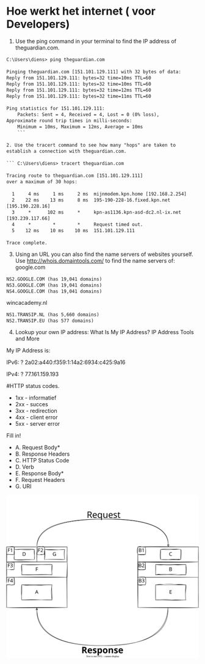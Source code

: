 # Hoe werkt het internet ( voor Developers)

1. Use the ping command in your terminal to find the IP address of theguardian.com.

````Loading personal and system profiles took 3172ms.
C:\Users\diens> ping theguardian.com

Pinging theguardian.com [151.101.129.111] with 32 bytes of data:
Reply from 151.101.129.111: bytes=32 time=10ms TTL=60
Reply from 151.101.129.111: bytes=32 time=10ms TTL=60
Reply from 151.101.129.111: bytes=32 time=12ms TTL=60
Reply from 151.101.129.111: bytes=32 time=11ms TTL=60

Ping statistics for 151.101.129.111:
    Packets: Sent = 4, Received = 4, Lost = 0 (0% loss),
Approximate round trip times in milli-seconds:
    Minimum = 10ms, Maximum = 12ms, Average = 10ms
    ```

2. Use the tracert command to see how many "hops" are taken to establish a connection with theguardian.com.

``` C:\Users\diens> tracert theguardian.com

Tracing route to theguardian.com [151.101.129.111]
over a maximum of 30 hops:

  1     4 ms     1 ms     2 ms  mijnmodem.kpn.home [192.168.2.254]
  2    22 ms    13 ms     8 ms  195-190-228-16.fixed.kpn.net [195.190.228.16]
  3     *      102 ms     *     kpn-as1136.kpn-asd-dc2.nl-ix.net [193.239.117.66]
  4     *        *        *     Request timed out.
  5    12 ms    10 ms    10 ms  151.101.129.111

Trace complete.
````

3. Using an URL you can also find the name servers of websites yourself. Use http://whois.domaintools.com/ to find the name servers of:
   google.com

```Name Servers	NS1.GOOGLE.COM (has 19,041 domains)
NS2.GOOGLE.COM (has 19,041 domains)
NS3.GOOGLE.COM (has 19,041 domains)
NS4.GOOGLE.COM (has 19,041 domains)
```

wincacademy.nl

```Name Servers	NS0.TRANSIP.NET (has 918,567 domains)
NS1.TRANSIP.NL (has 5,660 domains)
NS2.TRANSIP.EU (has 577 domains)
```

4. Lookup your own IP address: What Is My IP Address? IP Address Tools and More

My IP Address is:

IPv6: ? 2a02:a440:f359:1:14a2:6934:c425:9a16

IPv4: ? 77.161.159.193

#HTTP status codes.

- 1xx - informatief
- 2xx - succes
- 3xx - redirection
- 4xx - client error
- 5xx - server error

Fill in!

- A. Request Body\*
- B. Response Headers
- C. HTTP Status Code
- D. Verb
- E. Response Body\*
- F. Request Headers
- G. URI

![](img/Request%20%26%20Response.svg)
